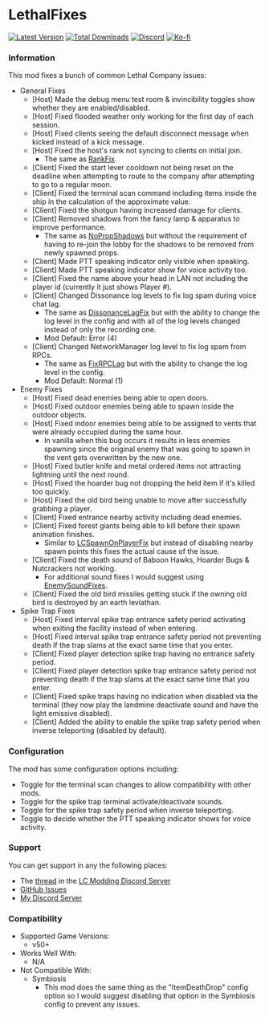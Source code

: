 # LethalFixes

[![Latest Version](https://img.shields.io/thunderstore/v/Dev1A3/LethalFixes?style=for-the-badge&logo=thunderstore&logoColor=white)](https://thunderstore.io/c/lethal-company/p/Dev1A3/LethalFixes)
[![Total Downloads](https://img.shields.io/thunderstore/dt/Dev1A3/LethalFixes?style=for-the-badge&logo=thunderstore&logoColor=white)](https://thunderstore.io/c/lethal-company/p/Dev1A3/LethalFixes)
[![Discord](https://img.shields.io/discord/646323142737788928?style=for-the-badge&logo=discord&logoColor=white&label=Discord)](https://discord.gg/DZD2apDnMM)
[![Ko-fi](https://img.shields.io/badge/Donate-F16061.svg?style=for-the-badge&logo=ko-fi&logoColor=white&label=Ko-fi)](https://ko-fi.com/K3K8SOM8U)

### Information

This mod fixes a bunch of common Lethal Company issues:

- General Fixes
  - [Host] Made the debug menu test room & invincibility toggles show whether they are enabled/disabled.
  - [Host] Fixed flooded weather only working for the first day of each session.
  - [Host] Fixed clients seeing the default disconnect message when kicked instead of a kick message.
  - [Host] Fixed the host's rank not syncing to clients on initial join.
    - The same as [RankFix](https://thunderstore.io/c/lethal-company/p/Glitch/RankFix/).
  - [Client] Fixed the start lever cooldown not being reset on the deadline when attempting to route to the company after attempting to go to a regular moon.
  - [Client] Fixed the terminal scan command including items inside the ship in the calculation of the approximate value.
  - [Client] Fixed the shotgun having increased damage for clients.
  - [Client] Removed shadows from the fancy lamp & apparatus to improve performance.
    - The same as [NoPropShadows](https://thunderstore.io/c/lethal-company/p/Glitch/NoPropShadows/) but without the requirement of having to re-join the lobby for the shadows to be removed from newly spawned props.
  - [Client] Made PTT speaking indicator only visible when speaking.
  - [Client] Made PTT speaking indicator show for voice activity too.
  - [Client] Fixed the name above your head in LAN not including the player id (currently it just shows Player #).
  - [Client] Changed Dissonance log levels to fix log spam during voice chat lag.
    - The same as [DissonanceLagFix](https://thunderstore.io/c/lethal-company/p/linkoid/DissonanceLagFix/) but with the ability to change the log level in the config and with all of the log levels changed instead of only the recording one.
    - Mod Default: Error (4)
  - [Client] Changed NetworkManager log level to fix log spam from RPCs.
    - The same as [FixRPCLag](https://thunderstore.io/c/lethal-company/p/Bobbie/FixRPCLag/) but with the ability to change the log level in the config.
    - Mod Default: Normal (1)
- Enemy Fixes
  - [Host] Fixed dead enemies being able to open doors.
  - [Host] Fixed outdoor enemies being able to spawn inside the outdoor objects.
  - [Host] Fixed indoor enemies being able to be assigned to vents that were already occupied during the same hour.
    - In vanilla when this bug occurs it results in less enemies spawning since the original enemy that was going to spawn in the vent gets overwritten by the new one.
  - [Host] Fixed butler knife and metal ordered items not attracting lightning until the next round.
  - [Host] Fixed the hoarder bug not dropping the held item if it's killed too quickly.
  - [Host] Fixed the old bird being unable to move after successfully grabbing a player.
  - [Client] Fixed entrance nearby activity including dead enemies.
  - [Client] Fixed forest giants being able to kill before their spawn animation finishes.
    - Similar to [LCSpawnOnPlayerFix](https://thunderstore.io/c/lethal-company/p/Suki/LCSpawnOnPlayerFix/) but instead of disabling nearby spawn points this fixes the actual cause of the issue.
  - [Client] Fixed the death sound of Baboon Hawks, Hoarder Bugs & Nutcrackers not working.
    - For additional sound fixes I would suggest using [EnemySoundFixes](https://thunderstore.io/c/lethal-company/p/ButteryStancakes/EnemySoundFixes/).
  - [Client] Fixed the old bird missiles getting stuck if the owning old bird is destroyed by an earth leviathan.
- Spike Trap Fixes
  - [Host] Fixed interval spike trap entrance safety period activating when exiting the facility instead of when entering.
  - [Host] Fixed interval spike trap entrance safety period not preventing death if the trap slams at the exact same time that you enter.
  - [Client] Fixed player detection spike trap having no entrance safety period.
  - [Client] Fixed player detection spike trap entrance safety period not preventing death if the trap slams at the exact same time that you enter.
  - [Client] Fixed spike traps having no indication when disabled via the terminal (they now play the landmine deactivate sound and have the light emissive disabled).
  - [Client] Added the ability to enable the spike trap safety period when inverse teleporting (disabled by default).

### Configuration

The mod has some configuration options including:

- Toggle for the terminal scan changes to allow compatibility with other mods.
- Toggle for the spike trap terminal activate/deactivate sounds.
- Toggle for the spike trap safety period when inverse teleporting.
- Toggle to decide whether the PTT speaking indicator shows for voice activity.

### Support

You can get support in any the following places:

- The [thread](https://discord.com/channels/1168655651455639582/1235731485894643722) in the [LC Modding Discord Server](https://discord.gg/lcmod)
- [GitHub Issues](https://github.com/1A3Dev/LC-LethalFixes/issues)
- [My Discord Server](https://discord.gg/DZD2apDnMM)

### Compatibility

- Supported Game Versions:
  - v50+
- Works Well With:
  - N/A
- Not Compatible With:
  - Symbiosis
    - This mod does the same thing as the "ItemDeathDrop" config option so I would suggest disabling that option in the Symbiosis config to prevent any issues.
